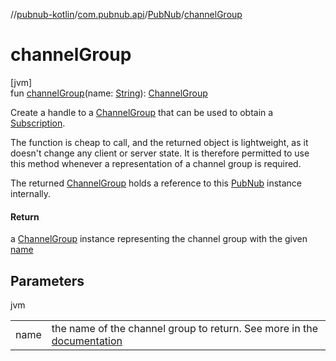 //[pubnub-kotlin](../../../index.md)/[com.pubnub.api](../index.md)/[PubNub](index.md)/[channelGroup](channel-group.md)

# channelGroup

[jvm]\
fun [channelGroup](channel-group.md)(name: [String](https://kotlinlang.org/api/latest/jvm/stdlib/kotlin/-string/index.html)): [ChannelGroup](../../com.pubnub.api.v2.entities/-channel-group/index.md)

Create a handle to a [ChannelGroup](../../com.pubnub.api.v2.entities/-channel-group/index.md) that can be used to obtain a [Subscription](../../com.pubnub.api.v2.subscriptions/-subscription/index.md).

The function is cheap to call, and the returned object is lightweight, as it doesn't change any client or server state. It is therefore permitted to use this method whenever a representation of a channel group is required.

The returned [ChannelGroup](../../com.pubnub.api.v2.entities/-channel-group/index.md) holds a reference to this [PubNub](index.md) instance internally.

#### Return

a [ChannelGroup](../../com.pubnub.api.v2.entities/-channel-group/index.md) instance representing the channel group with the given [name](channel-group.md)

## Parameters

jvm

| | |
|---|---|
| name | the name of the channel group to return. See more in the [documentation](https://www.pubnub.com/docs/general/channels/subscribe#channel-groups) |
